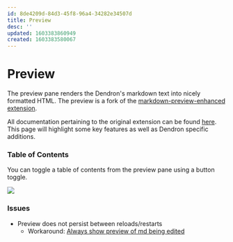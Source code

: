 ```yaml
---
id: 8de4209d-84d3-45f8-96a4-34282e34507d
title: Preview
desc: ''
updated: 1603383860949
created: 1603383580067
---
```


# Preview

The preview pane renders the Dendron's markdown text into nicely formatted HTML. The preview is a fork of the [markdown-preview-enhanced extension](https://github.com/shd101wyy/vscode-markdown-preview-enhanced). 

All documentation pertaining to the original extension can be found [here](https://shd101wyy.github.io/markdown-preview-enhanced/#/). This page will highlight some key features as well as Dendron specific additions. 

### Table of Contents

You can toggle a table of contents from the preview pane using a button toggle.

<a href="https://www.loom.com/share/516b862bc30b49edbff3239632e35f90"> 
<img style="" src="https://cdn.loom.com/sessions/thumbnails/516b862bc30b49edbff3239632e35f90-with-play.gif"> </a>

### Issues

- Preview does not persist between reloads/restarts
  - Workaround: [Always show preview of md being edited](/notes/692fa114-f798-467f-a0b9-3cccc327aa6f.html#always-show-preview-of-md-being-edited)
